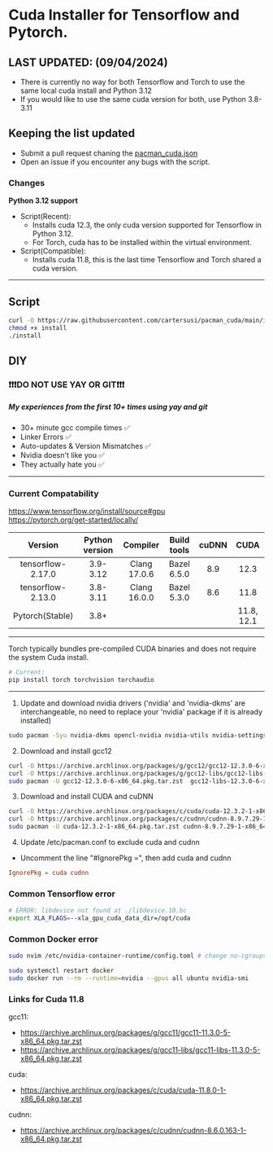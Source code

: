 # Cuda Installer for Tensorflow and Pytorch.

## LAST UPDATED: (09/04/2024)
* There is currently no way for both Tensorflow and Torch to use the same local cuda install and Python 3.12
* If you would like to use the same cuda version for both, use Python 3.8-3.11

## Keeping the list updated
* Submit a pull request chaning the [pacman_cuda.json](pacman_cuda.json)
* Open an issue if you encounter any bugs with the script.

### Changes
**Python 3.12 support**
- Script(Recent):
    - Installs cuda 12.3, the only cuda version supported for Tensorflow in Python 3.12.
    - For Torch, cuda has to be installed within the virtual environment. 
- Script(Compatible):
    - Installs cuda 11.8, this is the last time Tensorflow and Torch shared a cuda version.

---

## Script
```sh
curl -O https://raw.githubusercontent.com/cartersusi/pacman_cuda/main/install
chmod +x install
./install
```

## DIY

### ❗❗❗DO NOT USE YAY OR GIT❗❗❗

##### My experiences from the first 10+ times using yay and git
- 30+ minute gcc compile times ✅
- Linker Errors ✅
- Auto-updates & Version Mismatches ✅
- Nvidia doesn't like you ✅
- They actually hate you ✅

---

### Current Compatability
https://www.tensorflow.org/install/source#gpu \
https://pytorch.org/get-started/locally/

Version	            | Python version	| Compiler	    | Build tools	| cuDNN	 | CUDA
| :----:            |    :----:         |        :----: |  :----:       |:----:  |:----:
tensorflow-2.17.0	| 3.9-3.12	        | Clang 17.0.6	| Bazel 6.5.0	| 8.9	 | 12.3
tensorflow-2.13.0	| 3.8-3.11	        |  Clang 16.0.0	| Bazel 5.3.0	| 8.6	 | 11.8
Pytorch(Stable)	    |  3.8+             |  	            | 	            | 	     | 11.8, 12.1

---

Torch typically bundles pre-compiled CUDA binaries and does not require the system Cuda install.
```bash
# Current:
pip install torch torchvision torchaudio
```

---

1. Update and download nvidia drivers ('nvidia' and 'nvidia-dkms' are interchangeable, no need to replace your 'nvidia' package if it is already installed)
```bash
sudo pacman -Syu nvidia-dkms opencl-nvidia nvidia-utils nvidia-settings curl
```

2. Download and install gcc12
```bash
curl -O https://archive.archlinux.org/packages/g/gcc12/gcc12-12.3.0-6-x86_64.pkg.tar.zst
curl -O https://archive.archlinux.org/packages/g/gcc12-libs/gcc12-libs-12.3.0-6-x86_64.pkg.tar.zst
sudo pacman -U gcc12-12.3.0-6-x86_64.pkg.tar.zst  gcc12-libs-12.3.0-6-x86_64.pkg.tar.zst
```

3. Download and install CUDA and cuDNN
```bash
curl -O https://archive.archlinux.org/packages/c/cuda/cuda-12.3.2-1-x86_64.pkg.tar.zst
curl -O https://archive.archlinux.org/packages/c/cudnn/cudnn-8.9.7.29-1-x86_64.pkg.tar.zst
sudo pacman -U cuda-12.3.2-1-x86_64.pkg.tar.zst cudnn-8.9.7.29-1-x86_64.pkg.tar.zst
```

4. Update /etc/pacman.conf to exclude cuda and cudnn
- Uncomment the line "#IgnorePkg =", then add cuda and cudnn
```conf
IgnorePkg = cuda cudnn 
```

### Common Tensorflow error
```bash
# ERROR: libdevice not found at ./libdevice.10.bc 
export XLA_FLAGS=--xla_gpu_cuda_data_dir=/opt/cuda
```

### Common Docker error
```sh
sudo nvim /etc/nvidia-container-runtime/config.toml # change no-cgroups = false, save

sudo systemctl restart docker
sudo docker run --rm --runtime=nvidia --gpus all ubuntu nvidia-smi
```



### Links for Cuda 11.8
gcc11:
- https://archive.archlinux.org/packages/g/gcc11/gcc11-11.3.0-5-x86_64.pkg.tar.zst
- https://archive.archlinux.org/packages/g/gcc11-libs/gcc11-libs-11.3.0-5-x86_64.pkg.tar.zst

cuda:
- https://archive.archlinux.org/packages/c/cuda/cuda-11.8.0-1-x86_64.pkg.tar.zst

cudnn:
- https://archive.archlinux.org/packages/c/cudnn/cudnn-8.6.0.163-1-x86_64.pkg.tar.zst
